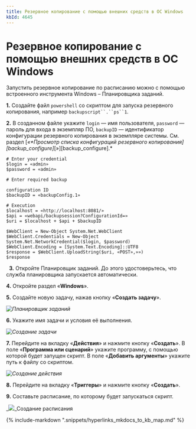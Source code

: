 ```yaml
---
title: Резервное копирование с помощью внешних средств в ОС Windows
kbId: 4645
---
```


# Резервное копирование с помощью внешних средств в ОС Windows

Запустить резервное копирование по расписанию можно с помощью встроенного инструмента Windows – Планировщика заданий.

**1.** Создайте файл `powershell` со скриптом для запуска резервного копирования, например `backupscript``.``ps``1`.

**2.** В созданном файле укажите `login` — имя пользователя, `password` — пароль для входа в экземпляр ПО, `backupID` — идентификатор конфигурации резервного копирования в экземпляре системы. См. раздел [*«**Просмотр списка конфигураций резервного копирования*][backup_configure]*[»][backup_configure].*

```
# Enter your credential
$login = «admin»
$password = «admin»

# Enter required backup
configuration ID
$backupID = «backupConfig.1»

# Execution
$localhost = «http://localhost:8081/»
$api = «webapi/backupsession?ConfigurationId=»
$uri = $localhost + $api + $backupID

$WebClient = New-Object System.Net.WebClient
$WebClient.Credentials = New-Object System.Net.NetworkCredential($login, $password)
$WebClient.Encoding = [System.Text.Encoding]::UTF8
$response = $WebClient.UploadString($uri, «POST»,»»)
$response
```

 
**3.** Откройте Планировщик заданий. До этого удостоверьтесь, что служба планировщика запускается автоматически.

**4.** Откройте раздел «**Windows**».

**5.** Создайте новую задачу, нажав кнопку «**Создать задачу**».

_![Планировщик заданий](https://kb.comindware.ru/assets/img_63bbd8e851cae.png)_

**6.** Укажите имя задачи и условия её выполнения.

_![Создание задачи](https://kb.comindware.ru/assets/img_63bbd93ec6e19.jpeg)_

**7.** Перейдите на вкладку «**Действия**» и нажмите кнопку «**Создать**». В поле «**Программа или сценарий**» укажите программу, с помощью которой будет запущен скрипт. В поле «**Добавить аргументы**» укажите путь к файлу со скриптом.

_![Создание действия](https://kb.comindware.ru/assets/img_63bbd9aa494e5.png)_

**8.** Перейдите на вкладку «**Триггеры**» и нажмите кнопку «**Создать**».

**9.** Составьте расписание, по которому будет запускаться скрипт.

_![](https://kb.comindware.ru/assets/img_63bbda3654a2d.png)_Создание расписания

{% include-markdown ".snippets/hyperlinks_mkdocs_to_kb_map.md" %}
